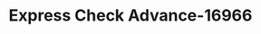 ---
f_zip-code: 70364
f_state-code: LA
title: Express Check Advance-16966
f_phone: 985-917-0614
f_city-only: Houma
f_address: 6860 W Park Ave Houma
f_location-unique-id: '16966'
slug: express-check-advance-16966
updated-on: '2024-05-30T13:46:58.046Z'
created-on: '2024-05-30T13:36:59.803Z'
published-on: '2024-05-30T13:54:32.469Z'
f_city-state: cms/city/houma-la.md
f_company: cms/company/express-check-advance.md
f_state: cms/state/louisiana.md
layout: '[payday-loan].html'
tags: payday-loan
---